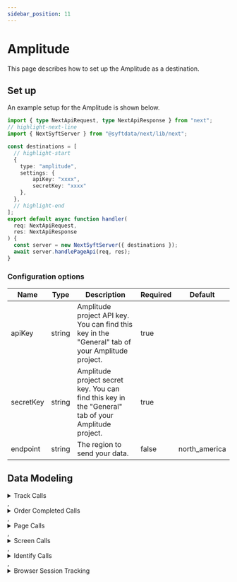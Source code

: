 ```yaml
---
sidebar_position: 11
---
```

# Amplitude

This page describes how to set up the Amplitude as a destination.

## Set up
An example setup for the Amplitude is shown below.

```ts title="src/pages/api/syft.ts"
import { type NextApiRequest, type NextApiResponse } from "next";
// highlight-next-line
import { NextSyftServer } from "@syftdata/next/lib/next";

const destinations = [
  // highlight-start
  {
    type: "amplitude",
    settings: {
        apiKey: "xxxx",
        secretKey: "xxxx"
    },
  },
  // highlight-end
];
export default async function handler(
  req: NextApiRequest,
  res: NextApiResponse
) {
  const server = new NextSyftServer({ destinations });
  await server.handlePageApi(req, res);
}
```

### Configuration options

| Name                 | Type           | Description     | Required | Default         |
| -------------------- | -------------- | --------------- | -------- | --------------- |
| apiKey | string | Amplitude project API key. You can find this key in the "General" tab of your Amplitude project. | true |  |
| secretKey | string | Amplitude project secret key. You can find this key in the "General" tab of your Amplitude project. | true |  |
| endpoint | string | The region to send your data. | false | north_america | 


## Data Modeling
<details>
<summary>Track Calls</summary>

#### Matched events
type = "track" and event != "Order Completed"

#### Data Mapping
| Name                 | Type          | Description     | Default   |
| -------------------- | -------------- | -------------- | --------- |
| user_id | string | test description | (<br/>  "@path": "$.userId"<br/>) |
| device_id | string | test description | (<br/>  "@if": (<br/>    "exists": (<br/>      "@path": "$.context.device.id"<br/>    ),<br/>    "then": (<br/>      "@path": "$.context.device.id"<br/>    ),<br/>    "else": (<br/>      "@path": "$.anonymousId"<br/>    )<br/>  )<br/>) |
| event_type | string | test description | (<br/>  "@path": "$.event"<br/>) |
| session_id | string | test description | (<br/>  "@path": "$.integrations.Actions Amplitude.session_id"<br/>) |
| time | string | test description | (<br/>  "@path": "$.timestamp"<br/>) |
| event_properties | string | test description | (<br/>  "@path": "$.properties"<br/>) |
| user_properties | string | test description | (<br/>  "@path": "$.traits"<br/>) |
| app_version | string | test description | (<br/>  "@path": "$.context.app.version"<br/>) |
| platform | string | test description | (<br/>  "@path": "$.context.device.type"<br/>) |
| os_name | string | test description | (<br/>  "@path": "$.context.os.name"<br/>) |
| os_version | string | test description | (<br/>  "@path": "$.context.os.version"<br/>) |
| device_brand | string | test description | (<br/>  "@path": "$.context.device.brand"<br/>) |
| device_manufacturer | string | test description | (<br/>  "@path": "$.context.device.manufacturer"<br/>) |
| device_model | string | test description | (<br/>  "@path": "$.context.device.model"<br/>) |
| carrier | string | test description | (<br/>  "@path": "$.context.network.carrier"<br/>) |
| country | string | test description | (<br/>  "@path": "$.context.location.country"<br/>) |
| region | string | test description | (<br/>  "@path": "$.context.location.region"<br/>) |
| city | string | test description | (<br/>  "@path": "$.context.location.city"<br/>) |
| language | string | test description | (<br/>  "@path": "$.context.locale"<br/>) |
| price | string | test description | (<br/>  "@path": "$.properties.price"<br/>) |
| quantity | string | test description | (<br/>  "@path": "$.properties.quantity"<br/>) |
| revenue | string | test description | (<br/>  "@path": "$.properties.revenue"<br/>) |
| productId | string | test description | (<br/>  "@path": "$.properties.productId"<br/>) |
| revenueType | string | test description | (<br/>  "@path": "$.properties.revenueType"<br/>) |
| location_lat | string | test description | (<br/>  "@path": "$.context.location.latitude"<br/>) |
| location_lng | string | test description | (<br/>  "@path": "$.context.location.longitude"<br/>) |
| ip | string | test description | (<br/>  "@path": "$.context.ip"<br/>) |
| idfa | string | test description | (<br/>  "@if": (<br/>    "exists": (<br/>      "@path": "$.context.device.advertisingId"<br/>    ),<br/>    "then": (<br/>      "@path": "$.context.device.advertisingId"<br/>    ),<br/>    "else": (<br/>      "@path": "$.context.device.idfa"<br/>    )<br/>  )<br/>) |
| idfv | string | test description | (<br/>  "@path": "$.context.device.id"<br/>) |
| adid | string | test description | (<br/>  "@if": (<br/>    "exists": (<br/>      "@path": "$.context.device.advertisingId"<br/>    ),<br/>    "then": (<br/>      "@path": "$.context.device.advertisingId"<br/>    ),<br/>    "else": (<br/>      "@path": "$.context.device.idfa"<br/>    )<br/>  )<br/>) |
| library | string | test description | (<br/>  "@path": "$.context.library.name"<br/>) |
| products | string | test description | (<br/>  "@arrayPath": [<br/>    "$.properties.products",<br/>    (<br/>      "price": (<br/>        "@path": "price"<br/>      ),<br/>      "revenue": (<br/>        "@path": "revenue"<br/>      ),<br/>      "quantity": (<br/>        "@path": "quantity"<br/>      ),<br/>      "productId": (<br/>        "@path": "productId"<br/>      ),<br/>      "revenueType": (<br/>        "@path": "revenueType"<br/>      )<br/>    )<br/>  ]<br/>) |
| setOnce | string | test description | (<br/>  "initial_referrer": (<br/>    "@path": "$.context.page.referrer"<br/>  ),<br/>  "initial_utm_source": (<br/>    "@path": "$.context.campaign.source"<br/>  ),<br/>  "initial_utm_medium": (<br/>    "@path": "$.context.campaign.medium"<br/>  ),<br/>  "initial_utm_campaign": (<br/>    "@path": "$.context.campaign.name"<br/>  ),<br/>  "initial_utm_term": (<br/>    "@path": "$.context.campaign.term"<br/>  ),<br/>  "initial_utm_content": (<br/>    "@path": "$.context.campaign.content"<br/>  )<br/>) |
| setAlways | string | test description | (<br/>  "referrer": (<br/>    "@path": "$.context.page.referrer"<br/>  ),<br/>  "utm_source": (<br/>    "@path": "$.context.campaign.source"<br/>  ),<br/>  "utm_medium": (<br/>    "@path": "$.context.campaign.medium"<br/>  ),<br/>  "utm_campaign": (<br/>    "@path": "$.context.campaign.name"<br/>  ),<br/>  "utm_term": (<br/>    "@path": "$.context.campaign.term"<br/>  ),<br/>  "utm_content": (<br/>    "@path": "$.context.campaign.content"<br/>  )<br/>) |
| use_batch_endpoint | string | test description | false |
| userAgent | string | test description | (<br/>  "@path": "$.context.userAgent"<br/>) |
| userAgentParsing | string | test description | true |
</details>
,<details>
<summary>Order Completed Calls</summary>

#### Matched events
type = "track" and event = "Order Completed"

#### Data Mapping
| Name                 | Type          | Description     | Default   |
| -------------------- | -------------- | -------------- | --------- |
| trackRevenuePerProduct | string | test description | false |
| user_id | string | test description | (<br/>  "@path": "$.userId"<br/>) |
| device_id | string | test description | (<br/>  "@if": (<br/>    "exists": (<br/>      "@path": "$.context.device.id"<br/>    ),<br/>    "then": (<br/>      "@path": "$.context.device.id"<br/>    ),<br/>    "else": (<br/>      "@path": "$.anonymousId"<br/>    )<br/>  )<br/>) |
| event_type | string | test description | (<br/>  "@path": "$.event"<br/>) |
| session_id | string | test description | (<br/>  "@path": "$.integrations.Actions Amplitude.session_id"<br/>) |
| time | string | test description | (<br/>  "@path": "$.timestamp"<br/>) |
| event_properties | string | test description | (<br/>  "@path": "$.properties"<br/>) |
| user_properties | string | test description | (<br/>  "@path": "$.traits"<br/>) |
| app_version | string | test description | (<br/>  "@path": "$.context.app.version"<br/>) |
| platform | string | test description | (<br/>  "@path": "$.context.device.type"<br/>) |
| os_name | string | test description | (<br/>  "@path": "$.context.os.name"<br/>) |
| os_version | string | test description | (<br/>  "@path": "$.context.os.version"<br/>) |
| device_brand | string | test description | (<br/>  "@path": "$.context.device.brand"<br/>) |
| device_manufacturer | string | test description | (<br/>  "@path": "$.context.device.manufacturer"<br/>) |
| device_model | string | test description | (<br/>  "@path": "$.context.device.model"<br/>) |
| carrier | string | test description | (<br/>  "@path": "$.context.network.carrier"<br/>) |
| country | string | test description | (<br/>  "@path": "$.context.location.country"<br/>) |
| region | string | test description | (<br/>  "@path": "$.context.location.region"<br/>) |
| city | string | test description | (<br/>  "@path": "$.context.location.city"<br/>) |
| language | string | test description | (<br/>  "@path": "$.context.locale"<br/>) |
| price | string | test description | (<br/>  "@path": "$.properties.price"<br/>) |
| quantity | string | test description | (<br/>  "@path": "$.properties.quantity"<br/>) |
| revenue | string | test description | (<br/>  "@path": "$.properties.revenue"<br/>) |
| productId | string | test description | (<br/>  "@path": "$.properties.productId"<br/>) |
| revenueType | string | test description | (<br/>  "@path": "$.properties.revenueType"<br/>) |
| location_lat | string | test description | (<br/>  "@path": "$.context.location.latitude"<br/>) |
| location_lng | string | test description | (<br/>  "@path": "$.context.location.longitude"<br/>) |
| ip | string | test description | (<br/>  "@path": "$.context.ip"<br/>) |
| idfa | string | test description | (<br/>  "@if": (<br/>    "exists": (<br/>      "@path": "$.context.device.advertisingId"<br/>    ),<br/>    "then": (<br/>      "@path": "$.context.device.advertisingId"<br/>    ),<br/>    "else": (<br/>      "@path": "$.context.device.idfa"<br/>    )<br/>  )<br/>) |
| idfv | string | test description | (<br/>  "@path": "$.context.device.id"<br/>) |
| adid | string | test description | (<br/>  "@if": (<br/>    "exists": (<br/>      "@path": "$.context.device.advertisingId"<br/>    ),<br/>    "then": (<br/>      "@path": "$.context.device.advertisingId"<br/>    ),<br/>    "else": (<br/>      "@path": "$.context.device.idfa"<br/>    )<br/>  )<br/>) |
| library | string | test description | (<br/>  "@path": "$.context.library.name"<br/>) |
| products | string | test description | (<br/>  "@arrayPath": [<br/>    "$.properties.products",<br/>    (<br/>      "price": (<br/>        "@path": "price"<br/>      ),<br/>      "revenue": (<br/>        "@path": "revenue"<br/>      ),<br/>      "quantity": (<br/>        "@path": "quantity"<br/>      ),<br/>      "productId": (<br/>        "@path": "productId"<br/>      ),<br/>      "revenueType": (<br/>        "@path": "revenueType"<br/>      )<br/>    )<br/>  ]<br/>) |
| use_batch_endpoint | string | test description | false |
| userAgent | string | test description | (<br/>  "@path": "$.context.userAgent"<br/>) |
| userAgentParsing | string | test description | true |
| utm_properties | string | test description | (<br/>  "utm_source": (<br/>    "@path": "$.context.campaign.source"<br/>  ),<br/>  "utm_medium": (<br/>    "@path": "$.context.campaign.medium"<br/>  ),<br/>  "utm_campaign": (<br/>    "@path": "$.context.campaign.name"<br/>  ),<br/>  "utm_term": (<br/>    "@path": "$.context.campaign.term"<br/>  ),<br/>  "utm_content": (<br/>    "@path": "$.context.campaign.content"<br/>  )<br/>) |
| referrer | string | test description | (<br/>  "@path": "$.context.page.referrer"<br/>) |
</details>
,<details>
<summary>Page Calls</summary>

#### Matched events
type = "page"

#### Data Mapping
| Name                 | Type          | Description     | Default   |
| -------------------- | -------------- | -------------- | --------- |
| user_id | string | test description | (<br/>  "@path": "$.userId"<br/>) |
| device_id | string | test description | (<br/>  "@if": (<br/>    "exists": (<br/>      "@path": "$.context.device.id"<br/>    ),<br/>    "then": (<br/>      "@path": "$.context.device.id"<br/>    ),<br/>    "else": (<br/>      "@path": "$.anonymousId"<br/>    )<br/>  )<br/>) |
| event_type | string | test description | (<br/>  "@template": "Viewed ((name))"<br/>) |
| session_id | string | test description | (<br/>  "@path": "$.integrations.Actions Amplitude.session_id"<br/>) |
| time | string | test description | (<br/>  "@path": "$.timestamp"<br/>) |
| event_properties | string | test description | (<br/>  "@path": "$.properties"<br/>) |
| user_properties | string | test description | (<br/>  "@path": "$.traits"<br/>) |
| app_version | string | test description | (<br/>  "@path": "$.context.app.version"<br/>) |
| platform | string | test description | (<br/>  "@path": "$.context.device.type"<br/>) |
| os_name | string | test description | (<br/>  "@path": "$.context.os.name"<br/>) |
| os_version | string | test description | (<br/>  "@path": "$.context.os.version"<br/>) |
| device_brand | string | test description | (<br/>  "@path": "$.context.device.brand"<br/>) |
| device_manufacturer | string | test description | (<br/>  "@path": "$.context.device.manufacturer"<br/>) |
| device_model | string | test description | (<br/>  "@path": "$.context.device.model"<br/>) |
| carrier | string | test description | (<br/>  "@path": "$.context.network.carrier"<br/>) |
| country | string | test description | (<br/>  "@path": "$.context.location.country"<br/>) |
| region | string | test description | (<br/>  "@path": "$.context.location.region"<br/>) |
| city | string | test description | (<br/>  "@path": "$.context.location.city"<br/>) |
| language | string | test description | (<br/>  "@path": "$.context.locale"<br/>) |
| price | string | test description | (<br/>  "@path": "$.properties.price"<br/>) |
| quantity | string | test description | (<br/>  "@path": "$.properties.quantity"<br/>) |
| revenue | string | test description | (<br/>  "@path": "$.properties.revenue"<br/>) |
| productId | string | test description | (<br/>  "@path": "$.properties.productId"<br/>) |
| revenueType | string | test description | (<br/>  "@path": "$.properties.revenueType"<br/>) |
| location_lat | string | test description | (<br/>  "@path": "$.context.location.latitude"<br/>) |
| location_lng | string | test description | (<br/>  "@path": "$.context.location.longitude"<br/>) |
| ip | string | test description | (<br/>  "@path": "$.context.ip"<br/>) |
| idfa | string | test description | (<br/>  "@if": (<br/>    "exists": (<br/>      "@path": "$.context.device.advertisingId"<br/>    ),<br/>    "then": (<br/>      "@path": "$.context.device.advertisingId"<br/>    ),<br/>    "else": (<br/>      "@path": "$.context.device.idfa"<br/>    )<br/>  )<br/>) |
| idfv | string | test description | (<br/>  "@path": "$.context.device.id"<br/>) |
| adid | string | test description | (<br/>  "@if": (<br/>    "exists": (<br/>      "@path": "$.context.device.advertisingId"<br/>    ),<br/>    "then": (<br/>      "@path": "$.context.device.advertisingId"<br/>    ),<br/>    "else": (<br/>      "@path": "$.context.device.idfa"<br/>    )<br/>  )<br/>) |
| library | string | test description | (<br/>  "@path": "$.context.library.name"<br/>) |
| products | string | test description | (<br/>  "@arrayPath": [<br/>    "$.properties.products",<br/>    (<br/>      "price": (<br/>        "@path": "price"<br/>      ),<br/>      "revenue": (<br/>        "@path": "revenue"<br/>      ),<br/>      "quantity": (<br/>        "@path": "quantity"<br/>      ),<br/>      "productId": (<br/>        "@path": "productId"<br/>      ),<br/>      "revenueType": (<br/>        "@path": "revenueType"<br/>      )<br/>    )<br/>  ]<br/>) |
| setOnce | string | test description | (<br/>  "initial_referrer": (<br/>    "@path": "$.context.page.referrer"<br/>  ),<br/>  "initial_utm_source": (<br/>    "@path": "$.context.campaign.source"<br/>  ),<br/>  "initial_utm_medium": (<br/>    "@path": "$.context.campaign.medium"<br/>  ),<br/>  "initial_utm_campaign": (<br/>    "@path": "$.context.campaign.name"<br/>  ),<br/>  "initial_utm_term": (<br/>    "@path": "$.context.campaign.term"<br/>  ),<br/>  "initial_utm_content": (<br/>    "@path": "$.context.campaign.content"<br/>  )<br/>) |
| setAlways | string | test description | (<br/>  "referrer": (<br/>    "@path": "$.context.page.referrer"<br/>  ),<br/>  "utm_source": (<br/>    "@path": "$.context.campaign.source"<br/>  ),<br/>  "utm_medium": (<br/>    "@path": "$.context.campaign.medium"<br/>  ),<br/>  "utm_campaign": (<br/>    "@path": "$.context.campaign.name"<br/>  ),<br/>  "utm_term": (<br/>    "@path": "$.context.campaign.term"<br/>  ),<br/>  "utm_content": (<br/>    "@path": "$.context.campaign.content"<br/>  )<br/>) |
| use_batch_endpoint | string | test description | false |
| userAgent | string | test description | (<br/>  "@path": "$.context.userAgent"<br/>) |
| userAgentParsing | string | test description | true |
</details>
,<details>
<summary>Screen Calls</summary>

#### Matched events
type = "screen"

#### Data Mapping
| Name                 | Type          | Description     | Default   |
| -------------------- | -------------- | -------------- | --------- |
| user_id | string | test description | (<br/>  "@path": "$.userId"<br/>) |
| device_id | string | test description | (<br/>  "@if": (<br/>    "exists": (<br/>      "@path": "$.context.device.id"<br/>    ),<br/>    "then": (<br/>      "@path": "$.context.device.id"<br/>    ),<br/>    "else": (<br/>      "@path": "$.anonymousId"<br/>    )<br/>  )<br/>) |
| event_type | string | test description | (<br/>  "@template": "Viewed ((name))"<br/>) |
| session_id | string | test description | (<br/>  "@path": "$.integrations.Actions Amplitude.session_id"<br/>) |
| time | string | test description | (<br/>  "@path": "$.timestamp"<br/>) |
| event_properties | string | test description | (<br/>  "@path": "$.properties"<br/>) |
| user_properties | string | test description | (<br/>  "@path": "$.traits"<br/>) |
| app_version | string | test description | (<br/>  "@path": "$.context.app.version"<br/>) |
| platform | string | test description | (<br/>  "@path": "$.context.device.type"<br/>) |
| os_name | string | test description | (<br/>  "@path": "$.context.os.name"<br/>) |
| os_version | string | test description | (<br/>  "@path": "$.context.os.version"<br/>) |
| device_brand | string | test description | (<br/>  "@path": "$.context.device.brand"<br/>) |
| device_manufacturer | string | test description | (<br/>  "@path": "$.context.device.manufacturer"<br/>) |
| device_model | string | test description | (<br/>  "@path": "$.context.device.model"<br/>) |
| carrier | string | test description | (<br/>  "@path": "$.context.network.carrier"<br/>) |
| country | string | test description | (<br/>  "@path": "$.context.location.country"<br/>) |
| region | string | test description | (<br/>  "@path": "$.context.location.region"<br/>) |
| city | string | test description | (<br/>  "@path": "$.context.location.city"<br/>) |
| language | string | test description | (<br/>  "@path": "$.context.locale"<br/>) |
| price | string | test description | (<br/>  "@path": "$.properties.price"<br/>) |
| quantity | string | test description | (<br/>  "@path": "$.properties.quantity"<br/>) |
| revenue | string | test description | (<br/>  "@path": "$.properties.revenue"<br/>) |
| productId | string | test description | (<br/>  "@path": "$.properties.productId"<br/>) |
| revenueType | string | test description | (<br/>  "@path": "$.properties.revenueType"<br/>) |
| location_lat | string | test description | (<br/>  "@path": "$.context.location.latitude"<br/>) |
| location_lng | string | test description | (<br/>  "@path": "$.context.location.longitude"<br/>) |
| ip | string | test description | (<br/>  "@path": "$.context.ip"<br/>) |
| idfa | string | test description | (<br/>  "@if": (<br/>    "exists": (<br/>      "@path": "$.context.device.advertisingId"<br/>    ),<br/>    "then": (<br/>      "@path": "$.context.device.advertisingId"<br/>    ),<br/>    "else": (<br/>      "@path": "$.context.device.idfa"<br/>    )<br/>  )<br/>) |
| idfv | string | test description | (<br/>  "@path": "$.context.device.id"<br/>) |
| adid | string | test description | (<br/>  "@if": (<br/>    "exists": (<br/>      "@path": "$.context.device.advertisingId"<br/>    ),<br/>    "then": (<br/>      "@path": "$.context.device.advertisingId"<br/>    ),<br/>    "else": (<br/>      "@path": "$.context.device.idfa"<br/>    )<br/>  )<br/>) |
| library | string | test description | (<br/>  "@path": "$.context.library.name"<br/>) |
| products | string | test description | (<br/>  "@arrayPath": [<br/>    "$.properties.products",<br/>    (<br/>      "price": (<br/>        "@path": "price"<br/>      ),<br/>      "revenue": (<br/>        "@path": "revenue"<br/>      ),<br/>      "quantity": (<br/>        "@path": "quantity"<br/>      ),<br/>      "productId": (<br/>        "@path": "productId"<br/>      ),<br/>      "revenueType": (<br/>        "@path": "revenueType"<br/>      )<br/>    )<br/>  ]<br/>) |
| setOnce | string | test description | (<br/>  "initial_referrer": (<br/>    "@path": "$.context.page.referrer"<br/>  ),<br/>  "initial_utm_source": (<br/>    "@path": "$.context.campaign.source"<br/>  ),<br/>  "initial_utm_medium": (<br/>    "@path": "$.context.campaign.medium"<br/>  ),<br/>  "initial_utm_campaign": (<br/>    "@path": "$.context.campaign.name"<br/>  ),<br/>  "initial_utm_term": (<br/>    "@path": "$.context.campaign.term"<br/>  ),<br/>  "initial_utm_content": (<br/>    "@path": "$.context.campaign.content"<br/>  )<br/>) |
| setAlways | string | test description | (<br/>  "referrer": (<br/>    "@path": "$.context.page.referrer"<br/>  ),<br/>  "utm_source": (<br/>    "@path": "$.context.campaign.source"<br/>  ),<br/>  "utm_medium": (<br/>    "@path": "$.context.campaign.medium"<br/>  ),<br/>  "utm_campaign": (<br/>    "@path": "$.context.campaign.name"<br/>  ),<br/>  "utm_term": (<br/>    "@path": "$.context.campaign.term"<br/>  ),<br/>  "utm_content": (<br/>    "@path": "$.context.campaign.content"<br/>  )<br/>) |
| use_batch_endpoint | string | test description | false |
| userAgent | string | test description | (<br/>  "@path": "$.context.userAgent"<br/>) |
| userAgentParsing | string | test description | true |
</details>
,<details>
<summary>Identify Calls</summary>

#### Matched events
type = "identify"

#### Data Mapping
| Name                 | Type          | Description     | Default   |
| -------------------- | -------------- | -------------- | --------- |
| user_id | string | test description | (<br/>  "@path": "$.userId"<br/>) |
| device_id | string | test description | (<br/>  "@if": (<br/>    "exists": (<br/>      "@path": "$.context.device.id"<br/>    ),<br/>    "then": (<br/>      "@path": "$.context.device.id"<br/>    ),<br/>    "else": (<br/>      "@path": "$.anonymousId"<br/>    )<br/>  )<br/>) |
| user_properties | string | test description | (<br/>  "@path": "$.traits"<br/>) |
| app_version | string | test description | (<br/>  "@path": "$.context.app.version"<br/>) |
| platform | string | test description | (<br/>  "@path": "$.context.device.type"<br/>) |
| os_name | string | test description | (<br/>  "@path": "$.context.os.name"<br/>) |
| os_version | string | test description | (<br/>  "@path": "$.context.os.version"<br/>) |
| device_brand | string | test description | (<br/>  "@path": "$.context.device.brand"<br/>) |
| device_manufacturer | string | test description | (<br/>  "@path": "$.context.device.manufacturer"<br/>) |
| device_model | string | test description | (<br/>  "@path": "$.context.device.model"<br/>) |
| carrier | string | test description | (<br/>  "@path": "$.context.network.carrier"<br/>) |
| country | string | test description | (<br/>  "@path": "$.context.location.country"<br/>) |
| region | string | test description | (<br/>  "@path": "$.context.location.region"<br/>) |
| city | string | test description | (<br/>  "@path": "$.context.location.city"<br/>) |
| language | string | test description | (<br/>  "@path": "$.context.locale"<br/>) |
| userAgent | string | test description | (<br/>  "@path": "$.context.userAgent"<br/>) |
| userAgentParsing | string | test description | true |
| utm_properties | string | test description | (<br/>  "utm_source": (<br/>    "@path": "$.context.campaign.source"<br/>  ),<br/>  "utm_medium": (<br/>    "@path": "$.context.campaign.medium"<br/>  ),<br/>  "utm_campaign": (<br/>    "@path": "$.context.campaign.name"<br/>  ),<br/>  "utm_term": (<br/>    "@path": "$.context.campaign.term"<br/>  ),<br/>  "utm_content": (<br/>    "@path": "$.context.campaign.content"<br/>  )<br/>) |
| referrer | string | test description | (<br/>  "@path": "$.context.page.referrer"<br/>) |
| library | string | test description | (<br/>  "@path": "$.context.library.name"<br/>) |
</details>
,<details>
<summary>Browser Session Tracking</summary>

#### Matched events
type = "track" or type = "identify" or type = "group" or type = "page" or type = "alias"

#### Data Mapping
| Name                 | Type          | Description     | Default   |
| -------------------- | -------------- | -------------- | --------- |

</details>


